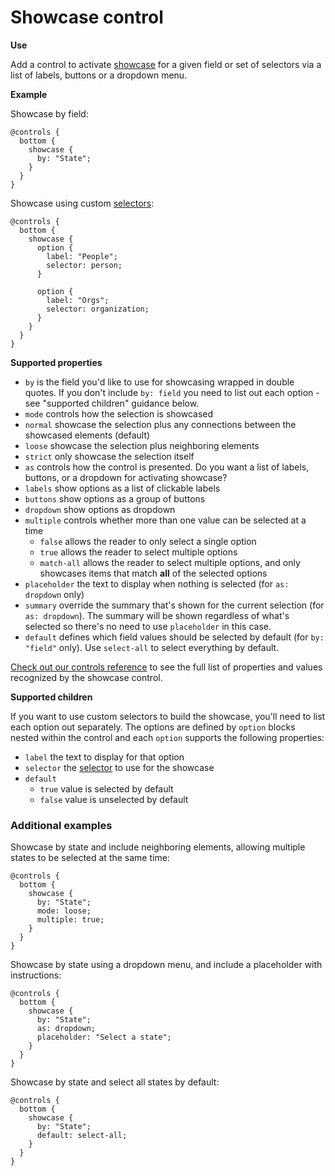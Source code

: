 # Showcase control

**Use**

Add a control to activate [showcase](/guides/showcase.html) for a given field or set of selectors via a list of labels, buttons or a dropdown menu.

**Example**

Showcase by field:

```
@controls {
  bottom {
    showcase {
      by: "State";
    }
  }
}

```

Showcase using custom [selectors](/guides/selectors.html#selectors):

```
@controls {
  bottom {
    showcase {
      option {
        label: "People";
        selector: person;
      }

      option {
        label: "Orgs";
        selector: organization;
      }
    }
  }
}

```

**Supported properties**

* `by` is the field you'd like to use for showcasing wrapped in double quotes. If you don't include `by: field` you need to list out each option - see "supported children" guidance below.
* `mode` controls how the selection is showcased
 * `normal` showcase the selection plus any connections between the showcased elements (default)
 * `loose` showcase the selection plus neighboring elements
 * `strict` only showcase the selection itself
* `as` controls how the control is presented. Do you want a list of labels, buttons, or a dropdown for activating showcase?
 * `labels` show options as a list of clickable labels
 * `buttons` show options as a group of buttons
 * `dropdown` show options as dropdown
* `multiple` controls whether more than one value can be selected at a time
  * `false` allows the reader to only select a single option
  * `true` allows the reader to select multiple options
  * `match-all` allows the reader to select multiple options, and only showcases items that match **all** of the selected options
* `placeholder` the text to display when nothing is selected (for `as: dropdown` only)
* `summary` override the summary that's shown for the current selection (for `as: dropdown`). The summary will be shown regardless of what's selected so there's no need to use `placeholder` in this case.
* `default` defines which field values should be selected by default (for `by: "field"` only). Use `select-all` to select everything by default.

[Check out our controls reference](/guides/controls/controls-reference.md) to see the full list of properties and values recognized by the showcase control.

**Supported children**

If you want to use custom selectors to build the showcase, you'll need to list each option out separately. The options are defined by `option` blocks nested within the control and each `option` supports the following properties:

* `label` the text to display for that option
* `selector` the [selector](/guides/selectors.html#selectors) to use for the showcase
* `default`
  * `true` value is selected by default
  * `false` value is unselected by default

### Additional examples

Showcase by state and include neighboring elements, allowing multiple states to be selected at the same time:

```
@controls {
  bottom {
    showcase {
      by: "State";
      mode: loose;
      multiple: true;
    }
  }
}
```

Showcase by state using a dropdown menu, and include a placeholder with instructions:

```
@controls {
  bottom {
    showcase {
      by: "State";
      as: dropdown;
      placeholder: "Select a state";
    }
  }
}
```

Showcase by state and select all states by default:

```
@controls {
  bottom {
    showcase {
      by: "State";
      default: select-all;
    }
  }
}
```
